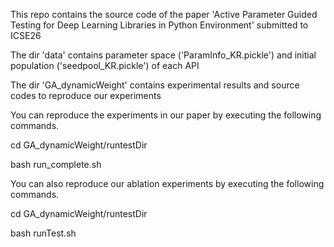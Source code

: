 This repo contains the source code of the paper 'Active Parameter Guided Testing for Deep Learning Libraries in Python Environment' submitted to ICSE26

The dir 'data' contains parameter space ('ParamInfo_KR.pickle') and initial population ('seedpool_KR.pickle') of each API 

The dir 'GA_dynamicWeight' contains experimental results and source codes to reproduce our experiments

You can reproduce the experiments in our paper by executing the following commands.

cd GA_dynamicWeight/runtestDir

bash run_complete.sh

You can also reproduce our ablation experiments by executing the following commands.

cd GA_dynamicWeight/runtestDir

bash runTest.sh
